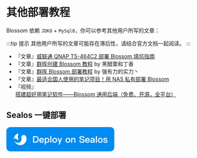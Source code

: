 <script setup lang="ts">
import { onMounted } from 'vue'
import { info } from '../../scripts/stat-api'

onMounted(() => {
  info()
})
</script>

# 其他部署教程

Blossom 依赖 `JDK8` + `MySql8`，你可以参考其他用户所写的文章：

:::tip 提示
其他用户所写的文章可能存在滞后性，请结合官方文档一起阅读。
:::

- 『文章』[威联通 QNAP TS-464C2 部署 Blossom 填坑指南](https://mp.weixin.qq.com/s/oWiP8hM-OcVXiGMLsJf6KQ)
- 『文章』[群晖创建 Blossom 教程](./backend-nas-qunhui) by 黑醋栗和丁香
- 『文章』[群晖 Blossom 部署教程](./backend-nas-qunhui1) by 强有力的实力丶
- 『文章』[最适合国人使用的笔记项目！用 NAS 私有部署 Blossom](https://post.smzdm.com/p/azopz2nr/)
- 『视频』[搭建超好用笔记软件——Blossom 通用后端（免费、开源，全平台）](https://www.bilibili.com/video/BV1fC4y1c7iQ/)

## Sealos 一键部署

[![](https://raw.githubusercontent.com/labring-actions/templates/main/Deploy-on-Sealos.svg)](https://cloud.sealos.io/?openapp=system-template%3FtemplateName%3Dblossom)
